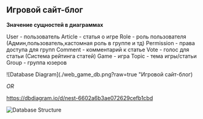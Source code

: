 ## Игровой сайт-блог

**Значение сущностей в диаграммах**

User - пользователь
Article - статья о игре
Role - роль пользователя (Админ,пользователь,кастомная роль в группе и тд)
Permission - права доступа для групп
Comment - комментарий к статье
Vote - голос для статьи (Система рейтинга статей)
Game - игра
Topic - тема игры/статьи
Group - группа юзеров 



![Database Diagram](./web_game_db.png?raw=true "Игровой сайт-блог)

*OR*

https://dbdiagram.io/d/nest-6602a6b3ae072629cefb1cbd


![Database Structure](./game_db_structure.jpg?raw=true "Структура")


